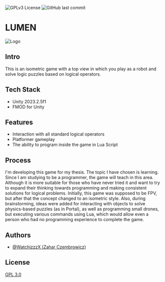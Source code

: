 
![GPLv3 License](https://img.shields.io/badge/License-GPL%20v3-yellow.svg)
![GitHub last commit](https://img.shields.io/github/last-commit/WatchizzzX/LUMEN)


# LUMEN
![Logo](https://dev-to-uploads.s3.amazonaws.com/uploads/articles/th5xamgrr6se0x5ro4g6.png)

## Intro
This is an isometric game with a top view in which you play as a robot and solve logic puzzles based on logical operators.
## Tech Stack

- Unity 2023.2.5f1
- FMOD for Unity


## Features

- Interaction with all standard logical operators
- Platformer gameplay
- The ability to program inside the game in Lua Script

## Process
I'm developing this game for my thesis. The topic I have chosen is learning. Since I am studying to be a programmer, the game will teach in this area. Although it is more suitable for those who have never tried it and want to try to expand their thinking towards programming and making consistent solutions for logical problems. Initially, this game was supposed to be FPV, but after that the concept changed to an isometric style.  Also, during brainstorming, ideas were added for interacting with objects to solve physics-based puzzles (as in Portal), as well as programming small drones, but executing various commands using Lua, which would allow even a person who had no programming experience to complete the game.
## Authors

- [@WatchizzzX (Zahar Czembrowicz)](https://www.github.com/WatchizzzX)


## License

[GPL 3.0](https://choosealicense.com/licenses/gpl-3.0/)


